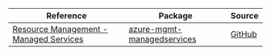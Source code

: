 | Reference | Package | Source |
|---|---|---|
|[Resource Management - Managed Services](mgmt-managedservices-readme.md)|[azure-mgmt-managedservices](https://pypi.org/project/azure-mgmt-managedservices)|[GitHub](https://github.com/Azure/azure-sdk-for-python/blob/main/)|
